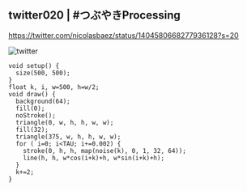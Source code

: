 ## twitter020 | #つぶやきProcessing 
https://twitter.com/nicolasbaez/status/1404580668277936128?s=20

![twitter](https://github.com/nicolasbaez/twitter020/blob/main/twitter020.gif)
```processing
void setup() {
  size(500, 500);
}
float k, i, w=500, h=w/2;
void draw() {
  background(64);
  fill(0);
  noStroke();
  triangle(0, w, h, h, w, w);
  fill(32);
  triangle(375, w, h, h, w, w);
  for ( i=0; i<TAU; i+=0.002) {
    stroke(0, h, h, map(noise(k), 0, 1, 32, 64));
    line(h, h, w*cos(i+k)+h, w*sin(i+k)+h);
  }
  k+=2;
}
```
